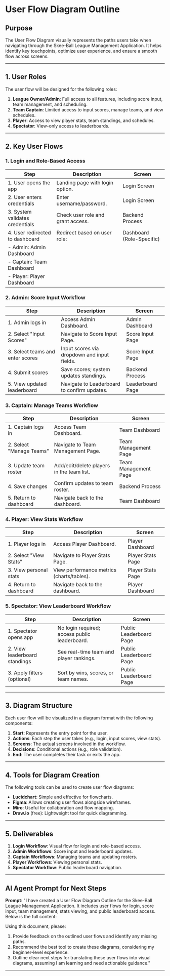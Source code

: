 # User Flow Diagram Outline

## Purpose
The User Flow Diagram visually represents the paths users take when navigating through the Skee-Ball League Management Application. It helps identify key touchpoints, optimize user experience, and ensure a smooth flow across screens.

---

## 1. User Roles
The user flow will be designed for the following roles:
1. **League Owner/Admin**: Full access to all features, including score input, team management, and scheduling.
2. **Team Captain**: Limited access to input scores, manage teams, and view schedules.
3. **Player**: Access to view player stats, team standings, and schedules.
4. **Spectator**: View-only access to leaderboards.

---

## 2. Key User Flows

### **1. Login and Role-Based Access**
| **Step**                        | **Description**                        | **Screen**            |
|---------------------------------|----------------------------------------|-----------------------|
| 1. User opens the app           | Landing page with login option.        | Login Screen          |
| 2. User enters credentials      | Enter username/password.               | Login Screen          |
| 3. System validates credentials | Check user role and grant access.      | Backend Process       |
| 4. User redirected to dashboard | Redirect based on user role:           | Dashboard (Role-Specific) |
   - Admin: Admin Dashboard       |                                        |                       |
   - Captain: Team Dashboard      |                                        |                       |
   - Player: Player Dashboard     |                                        |                       |

### **2. Admin: Score Input Workflow**
| **Step**                           | **Description**                            | **Screen**              |
|------------------------------------|--------------------------------------------|-------------------------|
| 1. Admin logs in                   | Access Admin Dashboard.                    | Admin Dashboard         |
| 2. Select "Input Scores"           | Navigate to Score Input Page.              | Score Input Page        |
| 3. Select teams and enter scores   | Input scores via dropdown and input fields.| Score Input Page        |
| 4. Submit scores                   | Save scores; system updates standings.     | Backend Process         |
| 5. View updated leaderboard        | Navigate to Leaderboard to confirm updates.| Leaderboard Page        |

### **3. Captain: Manage Teams Workflow**
| **Step**                           | **Description**                            | **Screen**              |
|------------------------------------|--------------------------------------------|-------------------------|
| 1. Captain logs in                 | Access Team Dashboard.                     | Team Dashboard          |
| 2. Select "Manage Teams"           | Navigate to Team Management Page.          | Team Management Page    |
| 3. Update team roster              | Add/edit/delete players in the team list.  | Team Management Page    |
| 4. Save changes                    | Confirm updates to team roster.            | Backend Process         |
| 5. Return to dashboard             | Navigate back to the dashboard.            | Team Dashboard          |

### **4. Player: View Stats Workflow**
| **Step**                           | **Description**                            | **Screen**              |
|------------------------------------|--------------------------------------------|-------------------------|
| 1. Player logs in                  | Access Player Dashboard.                   | Player Dashboard        |
| 2. Select "View Stats"             | Navigate to Player Stats Page.             | Player Stats Page       |
| 3. View personal stats             | View performance metrics (charts/tables).  | Player Stats Page       |
| 4. Return to dashboard             | Navigate back to the dashboard.            | Player Dashboard        |

### **5. Spectator: View Leaderboard Workflow**
| **Step**                           | **Description**                            | **Screen**              |
|------------------------------------|--------------------------------------------|-------------------------|
| 1. Spectator opens app             | No login required; access public leaderboard. | Public Leaderboard Page |
| 2. View leaderboard standings      | See real-time team and player rankings.    | Public Leaderboard Page |
| 3. Apply filters (optional)        | Sort by wins, scores, or team names.       | Public Leaderboard Page |

---

## 3. Diagram Structure
Each user flow will be visualized in a diagram format with the following components:
1. **Start**: Represents the entry point for the user.
2. **Actions**: Each step the user takes (e.g., login, input scores, view stats).
3. **Screens**: The actual screens involved in the workflow.
4. **Decisions**: Conditional actions (e.g., role validation).
5. **End**: The user completes their task or exits the app.

---

## 4. Tools for Diagram Creation
The following tools can be used to create user flow diagrams:
- **Lucidchart**: Simple and effective for flowcharts.
- **Figma**: Allows creating user flows alongside wireframes.
- **Miro**: Useful for collaboration and flow mapping.
- **Draw.io** (free): Lightweight tool for quick diagramming.

---

## 5. Deliverables
1. **Login Workflow**: Visual flow for login and role-based access.
2. **Admin Workflows**: Score input and leaderboard updates.
3. **Captain Workflows**: Managing teams and updating rosters.
4. **Player Workflows**: Viewing personal stats.
5. **Spectator Workflow**: Public leaderboard navigation.

---

## AI Agent Prompt for Next Steps
**Prompt**:
"I have created a User Flow Diagram Outline for the Skee-Ball League Management Application. It includes user flows for login, score input, team management, stats viewing, and public leaderboard access. Below is the full content:

<Insert User Flow Diagram Outline Here>

Using this document, please:
1. Provide feedback on the outlined user flows and identify any missing paths.
2. Recommend the best tool to create these diagrams, considering my beginner-level experience.
3. Outline clear next steps for translating these user flows into visual diagrams, assuming I am learning and need actionable guidance."

---

